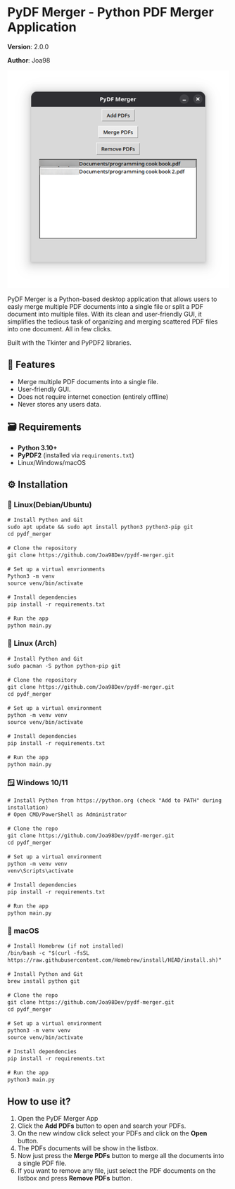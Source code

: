 # PyDF Merger - Python PDF Merger Application

**Version**: 2.0.0

**Author**: Joa98

<p align="center">
  <img src="assets/screenshots/img-01.png" alt="PyDF Merger Screenshot"/>
</p>


PyDF Merger is a Python-based desktop application that allows users to easly merge multiple PDF documents into a single file or split a PDF document into multiple files. With its clean and user-friendly GUI, it simplifies the tedious task of organizing and merging scattered PDF files into one document. All in few clicks.

Built with the Tkinter and PyPDF2 libraries.

## 🚀 Features

* Merge multiple PDF documents into a single file.
* User-friendly GUI.
* Does not require internet conection (entirely offline)
* Never stores any users data.

## 🗃️ Requirements

* **Python 3.10+**
* **PyPDF2** (installed via `requirements.txt`)
* Linux/Windows/macOS

## ⚙️ Installation

### 🐧 Linux(Debian/Ubuntu)

```
# Install Python and Git
sudo apt update && sudo apt install python3 python3-pip git
cd pydf_merger

# Clone the repository
git clone https://github.com/Joa98Dev/pydf-merger.git

# Set up a virtual envrionments
Python3 -m venv
source venv/bin/activate

# Install dependencies
pip install -r requirements.txt

# Run the app
python main.py
```

### 🐧 Linux (Arch)

```
# Install Python and Git
sudo pacman -S python python-pip git

# Clone the repository
git clone https://github.com/Joa98Dev/pydf-merger.git
cd pydf_merger

# Set up a virtual environment
python -m venv venv
source venv/bin/activate

# Install dependencies
pip install -r requirements.txt

# Run the app
python main.py
```

### 🪟 Windows 10/11

```
# Install Python from https://python.org (check "Add to PATH" during installation)
# Open CMD/PowerShell as Administrator

# Clone the repo
git clone https://github.com/Joa98Dev/pydf-merger.git
cd pydf_merger

# Set up a virtual environment
python -m venv venv
venv\Scripts\activate

# Install dependencies
pip install -r requirements.txt

# Run the app
python main.py
```

### 🍎 macOS

```
# Install Homebrew (if not installed)
/bin/bash -c "$(curl -fsSL https://raw.githubusercontent.com/Homebrew/install/HEAD/install.sh)"

# Install Python and Git
brew install python git

# Clone the repo
git clone https://github.com/Joa98Dev/pydf-merger.git
cd pydf_merger

# Set up a virtual environment
python3 -m venv venv
source venv/bin/activate

# Install dependencies
pip install -r requirements.txt

# Run the app
python3 main.py
```

## How to use it?

1. Open the PyDF Merger App
2. Click the **Add PDFs** button to open and search your PDFs.
3. On the new window click select your PDFs and click on the **Open** button.
4. The PDFs documents will be show in the listbox.
5. Now just press the **Merge PDFs** button to merge all the documents into a single PDF file.
6. If you want to remove any file, just select the PDF documents on the listbox and press **Remove PDFs** button.
